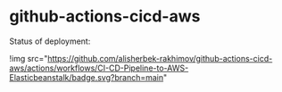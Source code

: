 # github-actions-cicd-aws

Status of deployment:

!img src="https://github.com/alisherbek-rakhimov/github-actions-cicd-aws/actions/workflows/CI-CD-Pipeline-to-AWS-Elasticbeanstalk/badge.svg?branch=main"